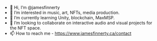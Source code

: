 - 👋 Hi, I’m @jamesfinnerty
- 👀 I’m interested in music, art, NFTs, media production.
- 🌱 I’m currently learning Unity, blockchain, MaxMSP.
- 💞️ I’m looking to collaborate on interactive audio and visual projects for the NFT space.
- 📫 How to reach me - https://www.jamesfinnerty.ca/contact

<!---
jamesfinnerty/jamesfinnerty is a ✨ special ✨ repository because its `README.md` (this file) appears on your GitHub profile.
You can click the Preview link to take a look at your changes.
--->
